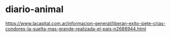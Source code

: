 # diario-animal
https://www.lacapital.com.ar/informacion-general/liberan-exito-siete-crias-condores-la-suelta-mas-grande-realizada-el-pais-n2688944.html

